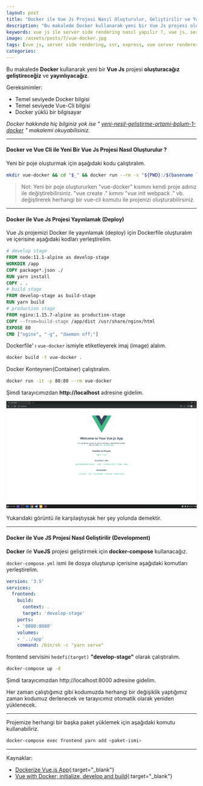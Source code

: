 ```yaml
---
layout: post
title: "Docker ile Vue Js Projesi Nasıl Oluşturulur, Geliştirilir ve Yayınlanır ?"
description: "Bu makalede Docker kullanarak yeni bir Vue Js projesi oluşturacağız geliştireceğiz ve yayınlıyacağız."
keywords: vue js ile server side rendering nasıl yapılır ?, vue js, server side rendering, ssr, express, vue server renderer, client side rendering
image: /assets/posts/7/vue-docker.jpg
tags: [vue js, server side rendering, ssr, express, vue server renderer, client side rendering,]
categories: 
---
```


Bu makalede **Docker** kullanarak yeni bir **Vue Js** projesi **oluşturacağız** **geliştireceğiz** ve **yayınlıyacağız**.

Gereksinimler:
- Temel seviyede Docker bilgisi
- Temel seviyede Vue-Cli bilgisi
- Docker yüklü bir bilgisayar

*Docker hakkında hiç bilginiz yok ise " [yeni-nesil-gelistirme-ortami-bolum-1-docker](/yeni-nesil-gelistirme-ortami-bolum-1-docker) " makalemi okuyabilisiniz.*

---

#### Docker ve Vue Cli ile Yeni Bir Vue Js Projesi Nasıl Oluşturulur ?
Yeni bir poje oluşturmak için aşağıdaki kodu çalıştıralım. 
```bash
mkdir vue-docker && cd "$_" && docker run --rm -v "${PWD}:/$(basename `pwd`)" -w "/$(basename `pwd`)" -it node:11.1-alpine sh -c "yarn global add @vue/cli && vue create ."
```

> Not: Yeni bir poje oluştururken "vue-docker" kısmını kendi proje adınız ile değiştirebilirsiniz. "vue create ." kımını "vue init webpack ." vb. değiştirerek herhangi bir vue-cli komutu ile projenizi oluşturabilirsiniz.

---

#### Docker ile Vue Js Projesi Yayınlamak (Deploy)
Vue Js projemizi Docker ile yayınlamak (deploy) için Dockerfile oluşturalım ve içerisine aşağıdaki kodları yerleştirelim.

```dockerfile
# develop stage
FROM node:11.1-alpine as develop-stage
WORKDIR /app
COPY package*.json ./
RUN yarn install
COPY . .
# build stage
FROM develop-stage as build-stage
RUN yarn build
# production stage
FROM nginx:1.15.7-alpine as production-stage
COPY --from=build-stage /app/dist /usr/share/nginx/html
EXPOSE 80
CMD ["nginx", "-g", "daemon off;"]
```

Dockerfile' ı `vue-docker` ismiyle etiketleyerek imaj (image) alalım.
```bash
docker build -t vue-docker .
```
Docker Konteynerı(Container) çalıştıralım.
```bash
docker run -it -p 80:80 --rm vue-docker
```
Şimdi tarayıcımızdan **http://localhost** adresine gidelim.

![Docker ile vue js projesi yayınlama örneği](/assets/posts/7/vue-deploy.png)

Yukarıdaki görüntü ile karşılaştıysak her şey yolunda demektir.

---

#### Docker ile Vue JS Projesi Nasıl Geliştirilir (Development)

**Docker** ile **VueJS** projesi geliştirmek için **docker-compose** kullanacağız.

`docker-compose.yml` ismi ile dosya oluşturup içerisine aşağıdaki komutları yerleştirelim.

```yml
version: '3.5'
services:
  frontend:
    build:
      context: .
      target: 'develop-stage'
    ports:
    - '8080:8080'
    volumes:
    - '.:/app'
    command: /bin/sh -c "yarn serve"
```
frontend servisini `hedefi(target)` **"develop-stage"** olarak çalıştıralım.
```bash
docker-compose up -d
```

Şimdi tarayıcımızdan http://localhost:8000 adresine gidelim.

<!-- `hedefi(target)` **"developer-stage"** olarak ayarladığımız için  -->
Her zaman çalıştığımız gibi kodumuzda herhangi bir değişiklik yaptığımız zaman kodumuz derlenecek ve tarayıcımız otomatik olarak yeniden yüklenecek.

---

Projemize herhangi bir başka paket yüklemek için aşağıdaki komutu kullanabiliriz.

```bash
docker-compose exec frontend yarn add <paket-ismi>
```

---

Kaynaklar:
 - [Dockerize Vue.js App](https://vuejs.org/v2/cookbook/dockerize-vuejs-app.html){:target="_blank"}
 - [Vue with Docker; initialize, develop and build](https://medium.com/@jwdobken/vue-with-docker-initialize-develop-and-build-51fad21ad5e6){:target="_blank"}